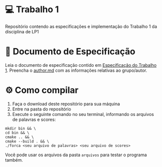 # 💻 Trabalho 1
Repositório contendo as especificações e implementação do Trabalho 1 da disciplina de LP1

# 📄 Documento de Especificação

Leia o documento de especificação contido em [Especificação do Trabalho 1](https://docs.google.com/document/d/1X3VDW6EBE_ZRDHCoRNwqva17R1EZMpwDunRgDg9N4HU/edit?usp=sharing). Preencha o [author.md](author.md) com as informações relativas ao grupo/autor.

# ⚙️ Como compilar

1. Faça o download deste repositório para sua máquina
2. Entre na pasta do repositório
3. Execute o seguinte comando no seu terminal, informando os arquivos de palavras e scores:
```
mkdir bin && \
cd bin && \
cmake .. && \
cmake --build . && \
./forca <seu arquivo de palavras> <seu arquivo de scores>
```

Você pode usar os arquivos da pasta `arquivos` para testar o programa também.
